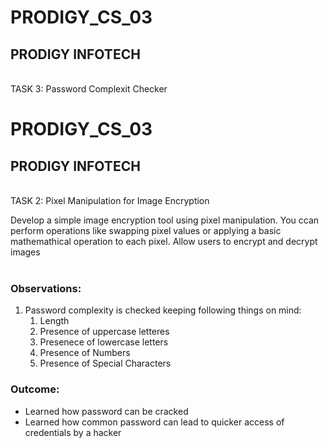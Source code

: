 # PRODIGY_CS_03
<h2>PRODIGY INFOTECH</h2><br />
TASK 3: Password Complexit Checker<br />

# PRODIGY_CS_03
<h2>PRODIGY INFOTECH</h2><br />
TASK 2: Pixel Manipulation for Image Encryption<br />

Develop a simple image encryption tool using pixel manipulation. You ccan perform operations like swapping pixel values or applying a basic mathemathical operation to each pixel. Allow users to encrypt and decrypt images<br><br>

<h3>Observations:</h3>
<ol>
  <li>Password complexity is checked keeping following things on mind:
    <ol>
        <li>Length</li>
        <li>Presence of uppercase letteres</li>
        <li>Presenece of lowercase letters</li>
        <li>Presence of Numbers</li>
        <li>Presence of Special Characters</li>
    </ol>
  </li>
</ol>
<h3>Outcome:</h3>
<ul>
  <li>Learned how password can be cracked</li>
  <li>Learned how common password can lead to quicker access of credentials by a hacker</li>
</ul>
